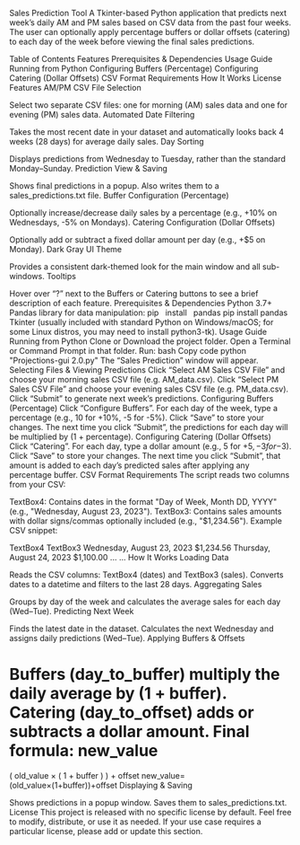Sales Prediction Tool
A Tkinter-based Python application that predicts next week’s daily AM and PM sales based on CSV data from the past four weeks. The user can optionally apply percentage buffers or dollar offsets (catering) to each day of the week before viewing the final sales predictions.

Table of Contents
Features
Prerequisites & Dependencies
Usage Guide
Running from Python
Configuring Buffers (Percentage)
Configuring Catering (Dollar Offsets)
CSV Format Requirements
How It Works
License
Features
AM/PM CSV File Selection

Select two separate CSV files: one for morning (AM) sales data and one for evening (PM) sales data.
Automated Date Filtering

Takes the most recent date in your dataset and automatically looks back 4 weeks (28 days) for average daily sales.
Day Sorting

Displays predictions from Wednesday to Tuesday, rather than the standard Monday–Sunday.
Prediction View & Saving

Shows final predictions in a popup.
Also writes them to a sales_predictions.txt file.
Buffer Configuration (Percentage)

Optionally increase/decrease daily sales by a percentage (e.g., +10% on Wednesdays, -5% on Mondays).
Catering Configuration (Dollar Offsets)

Optionally add or subtract a fixed dollar amount per day (e.g., +$5 on Monday).
Dark Gray UI Theme

Provides a consistent dark-themed look for the main window and all sub-windows.
Tooltips

Hover over “?” next to the Buffers or Catering buttons to see a brief description of each feature.
Prerequisites & Dependencies
Python 3.7+
Pandas library for data manipulation:
pip
 
install
 
pandas
pip install pandas
Tkinter (usually included with standard Python on Windows/macOS; for some Linux distros, you may need to install python3-tk).
Usage Guide
Running from Python
Clone or Download the project folder.
Open a Terminal or Command Prompt in that folder.
Run:
bash
Copy code
python "Projections-gui 2.0.py"
The “Sales Prediction” window will appear.
Selecting Files & Viewing Predictions
Click “Select AM Sales CSV File” and choose your morning sales CSV file (e.g. AM_data.csv).
Click “Select PM Sales CSV File” and choose your evening sales CSV file (e.g. PM_data.csv).
Click “Submit” to generate next week’s predictions.
Configuring Buffers (Percentage)
Click “Configure Buffers”.
For each day of the week, type a percentage (e.g., 10 for +10%, -5 for -5%).
Click “Save” to store your changes.
The next time you click “Submit”, the predictions for each day will be multiplied by (1 + percentage).
Configuring Catering (Dollar Offsets)
Click “Catering”.
For each day, type a dollar amount (e.g., 5 for +$5, -3 for -$3).
Click “Save” to store your changes.
The next time you click “Submit”, that amount is added to each day’s predicted sales after applying any percentage buffer.
CSV Format Requirements
The script reads two columns from your CSV:

TextBox4: Contains dates in the format "Day of Week, Month DD, YYYY" (e.g., "Wednesday, August 23, 2023").
TextBox3: Contains sales amounts with dollar signs/commas optionally included (e.g., "$1,234.56").
Example CSV snippet:

TextBox4	TextBox3
Wednesday, August 23, 2023	$1,234.56
Thursday, August 24, 2023	$1,100.00
...	...
How It Works
Loading Data

Reads the CSV columns: TextBox4 (dates) and TextBox3 (sales).
Converts dates to a datetime and filters to the last 28 days.
Aggregating Sales

Groups by day of the week and calculates the average sales for each day (Wed–Tue).
Predicting Next Week

Finds the latest date in the dataset.
Calculates the next Wednesday and assigns daily predictions (Wed–Tue).
Applying Buffers & Offsets

Buffers (day_to_buffer) multiply the daily average by (1 + buffer).
Catering (day_to_offset) adds or subtracts a dollar amount.
Final formula:
new_value
=
(
old_value
×
(
1
+
buffer
)
)
+
offset
new_value=(old_value×(1+buffer))+offset
Displaying & Saving

Shows predictions in a popup window.
Saves them to sales_predictions.txt.
License
This project is released with no specific license by default. Feel free to modify, distribute, or use it as needed. If your use case requires a particular license, please add or update this section.
